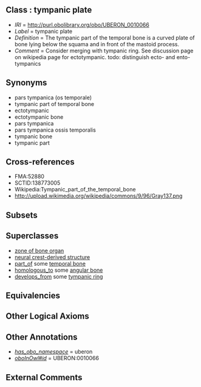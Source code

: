 
## Class : tympanic plate

 * *IRI* = http://purl.obolibrary.org/obo/UBERON_0010066
 * *Label* = tympanic plate
 * *Definition* = The tympanic part of the temporal bone is a curved plate of bone lying below the squama and in front of the mastoid process.
 * *Comment* = Consider merging with tympanic ring. See discussion page on wikipedia page for ectotympanic. todo: distinguish ecto- and ento- tympanics

## Synonyms

 * pars tympanica (os temporale)
 * tympanic part of temporal bone
 * ectotympanic
 * ectotympanic bone
 * pars tympanica
 * pars tympanica ossis temporalis
 * tympanic bone
 * tympanic part

## Cross-references

 * FMA:52880
 * SCTID:138773005
 * Wikipedia:Tympanic_part_of_the_temporal_bone
 * http://upload.wikimedia.org/wikipedia/commons/9/96/Gray137.png

## Subsets


## Superclasses

 * [zone of bone organ](../../UBERON/13/UBERON_0005913.md)
 * [neural crest-derived structure](../../UBERON/13/UBERON_0010313.md)
 * [part_of](../../BFO/50/BFO_0000050.md) some [temporal bone](../../UBERON/78/UBERON_0001678.md)
 * [homologous_to](../../RO/58/RO_0002158.md) some [angular bone](../../UBERON/79/UBERON_0011079.md)
 * [develops_from](../../RO/02/RO_0002202.md) some [tympanic ring](../../UBERON/18/UBERON_0002218.md)

## Equivalencies


## Other Logical Axioms


## Other Annotations

 * *[has_obo_namespace](../../ce/oboInOwl#hasOBONamespace.md)* = uberon
 * *[oboInOwl#id](../../id/oboInOwl#id.md)* = UBERON:0010066

## External Comments

